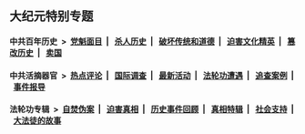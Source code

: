 ## 大纪元特别专题

#### 中共百年历史 &nbsp;>&nbsp; [党魁面目](indexes/nf1176107/README.md?03300430) &nbsp;| &nbsp; [杀人历史](indexes/nf1176106/README.md?03300430) &nbsp;| &nbsp; [破坏传统和道德](indexes/nf1176106/README.md?03300430) &nbsp;| &nbsp; [迫害文化精英](indexes/nf1176111/README.md?03300430) &nbsp;| &nbsp; [篡改历史](indexes/nf1176115/README.md?03300430) &nbsp;| &nbsp; [卖国](indexes/nf1176117/README.md?03300430) 

#### 中共活摘器官 &nbsp;>&nbsp; [热点评论](indexes/nf5879/README.md?03300430) &nbsp;| &nbsp; [国际调查](indexes/nf5947/README.md?03300430) &nbsp;| &nbsp; [最新活动](indexes/nf5883/README.md?03300430) &nbsp;| &nbsp; [法轮功遭遇](indexes/nf5881/README.md?03300430) &nbsp;| &nbsp; [追查案例](indexes/nf5880/README.md?03300430) &nbsp;| &nbsp; [事件报导](indexes/nf5877/README.md?03300430) 

#### 法轮功专辑 &nbsp;>&nbsp; [自焚伪案](indexes/nf5562/README.md?03300430) &nbsp;| &nbsp; [迫害真相](indexes/nf4379/README.md?03300430) &nbsp;| &nbsp; [历史事件回顾](indexes/nf5793/README.md?03300430) &nbsp;| &nbsp; [真相特辑](indexes/nf4389/README.md?03300430) &nbsp;| &nbsp; [社会支持](indexes/nf4386/README.md?03300430) &nbsp;| &nbsp; [大法徒的故事](indexes/nf1147481/README.md?03300430) 


